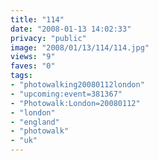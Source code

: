 ```yaml
---
title: "114"
date: "2008-01-13 14:02:33"
privacy: "public"
image: "2008/01/13/114/114.jpg"
views: "9"
faves: "0"
tags:
- "photowalking20080112london"
- "upcoming:event=381367"
- "Photowalk:London=20080112"
- "london"
- "england"
- "photowalk"
- "uk"
---
```


